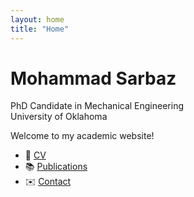 ```yaml
---
layout: home
title: "Home"
---
```


# Mohammad Sarbaz
PhD Candidate in Mechanical Engineering  
University of Oklahoma  

Welcome to my academic website!  

- 📄 [CV](/cv)  
- 📚 [Publications](/publications)  
- ✉️ [Contact](/contact)  

